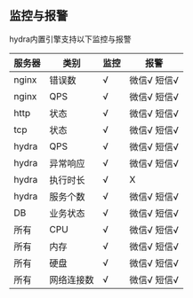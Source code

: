 ## 监控与报警

hydra内置引擎支持以下监控与报警

|服务器|类别|监控|报警|
|----|----|----|----|
|nginx|错误数|√|微信√ 短信√|
|nginx|QPS|√|微信√ 短信√|
|http|状态|√|微信√ 短信√|
|tcp|状态|√|微信√ 短信√|
|hydra|QPS|√|微信√ 短信√|
|hydra|异常响应|√|微信√ 短信√|
|hydra|执行时长|√|X|
|hydra|服务个数|√|微信√ 短信√|
|DB|业务状态|√|微信√ 短信√|
|所有|CPU|√|微信√ 短信√|
|所有|内存|√|微信√ 短信√|
|所有|硬盘|√|微信√ 短信√|
|所有|网络连接数|√|微信√ 短信√|